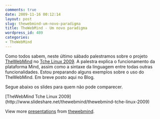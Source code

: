 ```yaml
---
comments: true
date: 2009-11-16 00:12:14
layout: post
slug: thewebmind-um-novo-paradigma
title: TheWebMind - Um novo paradigma
wordpress_id: 489
categories:
- TheWebMind
---
```


Como todos sabem, neste último sábado palestramos sobre o projeto [TheWebMind](http://thewebmind.org/) no [Tche Linux 2009](http://www.tchelinux.org/2009/portoalegre/).
A palestra explica o funcionamento da plataforma Mind, assim como a sintaxe da linguagem entre todas outras funcionalidades.
Estou preparando alguns exemplos sobre o uso do TheWebMind. Em breve posto aqui no Blog.

Segue abaixo os slides para quem não pode comparecer.

<!-- more -->[TheWebMind Tche Linux 2009](http://www.slideshare.net/thewebmind/thewebmind-tche-linux-2009)





View more [presentations](http://www.slideshare.net/) from [thewebmind](http://www.slideshare.net/thewebmind).



